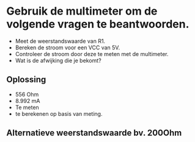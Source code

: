 # Gebruik de multimeter om de volgende vragen te beantwoorden.
- Meet de weerstandswaarde van R1.
- Bereken de stroom voor een VCC van 5V.
- Controleer de stroom door deze te meten met de multimeter.
- Wat is de afwijking die je bekomt?

## Oplossing
- 556 Ohm
- 8.992 mA
- Te meten
- te berekenen op basis van meting.

## Alternatieve weerstandswaarde bv. 200Ohm